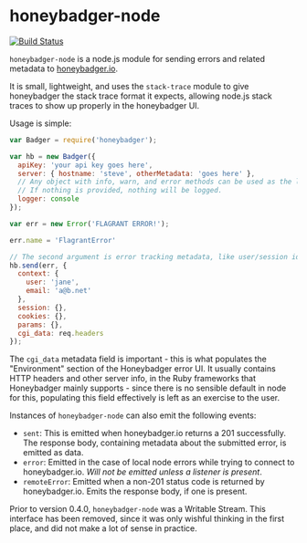 honeybadger-node
================

[![Build Status](https://travis-ci.org/honeybadger-io/honeybadger-node.svg?branch=master)](https://travis-ci.org/honeybadger-io/honeybadger-node)

`honeybadger-node` is a node.js module for sending errors and related metadata to
[honeybadger.io](http://honeybadger.io).

It is small, lightweight, and uses the `stack-trace` module to give honeybadger
the stack trace format it expects, allowing node.js stack traces to show up
properly in the honeybadger UI.

Usage is simple:

```js
var Badger = require('honeybadger');

var hb = new Badger({
  apiKey: 'your api key goes here',
  server: { hostname: 'steve', otherMetadata: 'goes here' },
  // Any object with info, warn, and error methods can be used as the logger.
  // If nothing is provided, nothing will be logged.
  logger: console
});

var err = new Error('FLAGRANT ERROR!');

err.name = 'FlagrantError'

// The second argument is error tracking metadata, like user/session id
hb.send(err, {
  context: {
    user: 'jane',
    email: 'a@b.net'
  },
  session: {},
  cookies: {},
  params: {},
  cgi_data: req.headers
});

```

The `cgi_data` metadata field is important - this is what populates the
"Environment" section of the Honeybadger error UI.  It usually contains HTTP
headers and other server info, in the Ruby frameworks that Honeybadger mainly
supports - since there is no sensible default in node for this, populating this
field effectively is left as an exercise to the user.

Instances of `honeybadger-node` can also emit the following events:
 - `sent`: This is emitted when honeybadger.io returns a 201 successfully. The
   response body, containing metadata about the submitted error, is emitted as
data.
 - `error`: Emitted in the case of local node errors while trying to connect to
   honeybadger.io.  *Will not be emitted unless a listener is present*.
 - `remoteError`: Emitted when a non-201 status code is returned by
   honeybadger.io.  Emits the response body, if one is present.

Prior to version 0.4.0, `honeybadger-node` was a Writable Stream.  This
interface has been removed, since it was only wishful thinking in the first
place, and did not make a lot of sense in practice.

